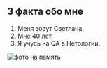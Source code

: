 ## 3 факта обо мне 

1. Меня зовут Светлана.
2. Мне 40 лет.
3. Я учусь на QA в Нетологии.
   
![фото на память](https://i.yapx.cc/QPdAn.jpg)
